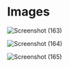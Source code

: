# Images

![Screenshot (163)](https://user-images.githubusercontent.com/98829664/152679005-8b945ad7-1b3e-4866-8f84-442439831353.png)

![Screenshot (164)](https://user-images.githubusercontent.com/98829664/152679017-0cf1e7d8-dbc0-49a6-94d8-39f090ed4b34.png)

![Screenshot (165)](https://user-images.githubusercontent.com/98829664/152679022-efc8c2f9-d1d9-4acf-a5d0-40f68b92514e.png)
